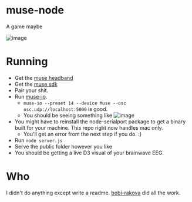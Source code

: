 

muse-node
=========

A game maybe

![image](http://i.imgur.com/diQk2Gf.gif)

# Running

* Get the [muse headband](http://www.choosemuse.com/)
* Get the [muse sdk](https://sites.google.com/a/interaxon.ca/muse-developer-site/download/macos-install---sdk-v2-2)
* Pair your shit.
* Run [muse-io](https://sites.google.com/a/interaxon.ca/muse-developer-site/museio/tutorial). 
  * `muse-io --preset 14 --device Muse --osc osc.udp://localhost:5000` is good.
  * You should be seeing something like ![image](https://cloud.githubusercontent.com/assets/39191/4486860/32465e9c-49ee-11e4-83ee-13d7e8611cf7.png)
* You might have to reinstall the node-serialport package to get a binary built for your machine. This repo right now handles mac only. 
  * You'll get an error from the next step if you do. :)
* Run `node server.js`
* Serve the public folder however you like
* You should be getting a live D3 visual of your brainwave EEG.


# Who

I didn't do anything except write a readme. [bobi-rakova](https://github.com/bobi-rakova/muse) did all the work.
